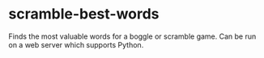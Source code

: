scramble-best-words
===================

Finds the most valuable words for a boggle or scramble game. Can be run on a web server which supports Python.